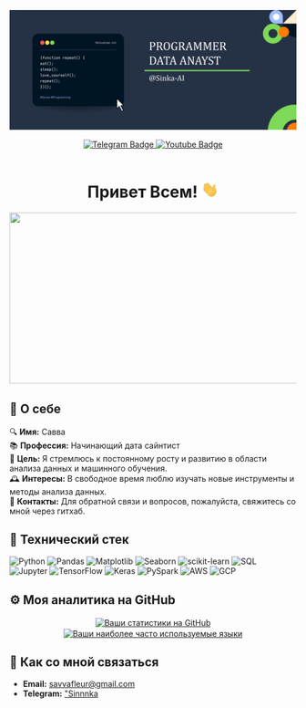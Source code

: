 ![Image alt](https://github.com/Sinka-ai/Sinka-ai/raw/main/banner.png)
<div id="header" align="center">
<div id="badges">
  <a href="https://t.me/Sinnnka">
    <img src="https://img.shields.io/badge/Telegram-blue?style=for-the-badge&logo=telegram&logoColor=white" alt="Telegram Badge"/>
  </a>
  <a href="https://vk.com/sinkawastaken">
    <img src="https://img.shields.io/badge/YouTube-red?style=for-the-badge&logo=youtube&logoColor=white" alt="Youtube Badge"/>
  </a>
  </div>
  <img src="https://komarev.com/ghpvc/?username=sinka-ai&style=flat-square&color=blue" alt=""/>
  
  <h1>
  Привет Всем!
    <img src="https://github.com/fringer2423/Fringer2423/raw/main/assets/wave.gif" width = 30 alt =""/>
</h1>
</div>

  <img src="https://media.tenor.com/UiX3cAoTV8YAAAAd/retrowave.gif" width="600" height="300"/>

## 🤖 О себе

🔍 **Имя:** Савва  
📚 **Профессия:** Начинающий дата сайнтист  
🎯 **Цель:** Я стремлюсь к постоянному росту и развитию в области анализа данных и машинного обучения.  
🕰️ **Интересы:** В свободное время люблю изучать новые инструменты и методы анализа данных.  
💌 **Контакты:** Для обратной связи и вопросов, пожалуйста, свяжитесь со мной через гитхаб.

## 🔧 Технический стек

![Python](https://img.shields.io/badge/-Python-3776AB?logo=python&logoColor=white) 
![Pandas](https://img.shields.io/badge/-Pandas-150458?logo=pandas&logoColor=white) 
![Matplotlib](https://img.shields.io/badge/-Matplotlib-1967BE?logo=matplotlib&logoColor=white) 
![Seaborn](https://img.shields.io/badge/-Seaborn-3776AB?logo=seaborn&logoColor=white)
![scikit-learn](https://img.shields.io/badge/-scikit_learn-F7931E?logo=scikit-learn&logoColor=white) 
![SQL](https://img.shields.io/badge/-SQL-4479A1?logo=postgresql&logoColor=white) 
![Jupyter](https://img.shields.io/badge/-Jupyter-F37626?logo=jupyter&logoColor=white) 
![TensorFlow](https://img.shields.io/badge/-TensorFlow-FF6F00?logo=tensorflow&logoColor=white) 
![Keras](https://img.shields.io/badge/-Keras-D00000?logo=keras&logoColor=white) 
![PySpark](https://img.shields.io/badge/-PySpark-E25A1C?logo=apache-spark&logoColor=white) 
![AWS](https://img.shields.io/badge/-AWS-232F3E?logo=amazon-aws&logoColor=white) 
![GCP](https://img.shields.io/badge/-GCP-4285F4?logo=google-cloud&logoColor=white)


## ⚙️ Моя аналитика на GitHub

<p align="center">
  <a href="https://github.com/Sinka-ai">
    <img align="center" src="https://github-readme-stats.vercel.app/api?username=Sinka-ai&show_icons=true&theme=radical" alt="Ваши статистики на GitHub" width="480" />
  </a>
  <a href="https://github.com/Sinka-ai">
    <img align="center" src="https://github-readme-stats.vercel.app/api/top-langs/?username=Sinka-ai&theme=radical&layout=compact" alt="Ваши наиболее часто используемые языки" width="320" />
  </a>
</p>

## 📮 Как со мной связаться

- **Email:** savvafleur@gmail.com
- **Telegram:** <a href="(https://t.me/Sinnnka)">"Sinnnka</a>


<!--
**Sinka-ai/Sinka-ai** is a ✨ _special_ ✨ repository because its `README.md` (this file) appears on your GitHub profile.

Here are some ideas to get you started:

- 🔭 I’m currently working on ...
- 🌱 I’m currently learning ...
- 👯 I’m looking to collaborate on ...
- 🤔 I’m looking for help with ...
- 💬 Ask me about ...
- 📫 How to reach me: ...
- 😄 Pronouns: ...
- ⚡ Fun fact: ...
-->

